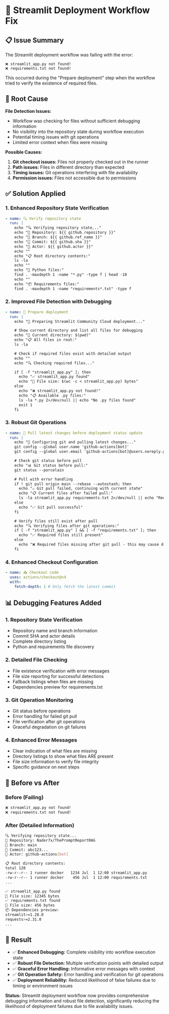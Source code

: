# 🚀 Streamlit Deployment Workflow Fix

## 📋 Issue Summary

The Streamlit deployment workflow was failing with the error:

```
❌ streamlit_app.py not found!
❌ requirements.txt not found!
```

This occurred during the "Prepare deployment" step when the workflow tried to verify the existence of required files.

## 🔧 Root Cause

**File Detection Issues:**

- Workflow was checking for files without sufficient debugging information
- No visibility into the repository state during workflow execution
- Potential timing issues with git operations
- Limited error context when files were missing

**Possible Causes:**

1. **Git checkout issues:** Files not properly checked out in the runner
2. **Path issues:** Files in different directory than expected
3. **Timing issues:** Git operations interfering with file availability
4. **Permission issues:** Files not accessible due to permissions

## ✅ Solution Applied

### 1. **Enhanced Repository State Verification**

```yaml
- name: 🔍 Verify repository state
  run: |
    echo "🔍 Verifying repository state..."
    echo "📂 Repository: ${{ github.repository }}"
    echo "🌿 Branch: ${{ github.ref_name }}"
    echo "📝 Commit: ${{ github.sha }}"
    echo "👤 Actor: ${{ github.actor }}"
    echo ""
    echo "📋 Root directory contents:"
    ls -la
    echo ""
    echo "🐍 Python files:"
    find . -maxdepth 1 -name "*.py" -type f | head -10
    echo ""
    echo "📦 Requirements files:"
    find . -maxdepth 1 -name "requirements*.txt" -type f
```

### 2. **Improved File Detection with Debugging**

```yaml
- name: 🚀 Prepare deployment
  run: |
    echo "🚀 Preparing Streamlit Community Cloud deployment..."

    # Show current directory and list all files for debugging
    echo "📂 Current directory: $(pwd)"
    echo "📋 All files in root:"
    ls -la

    # Check if required files exist with detailed output
    echo ""
    echo "🔍 Checking required files..."

    if [ -f "streamlit_app.py" ]; then
      echo "✅ streamlit_app.py found"
      echo "📄 File size: $(wc -c < streamlit_app.py) bytes"
    else
      echo "❌ streamlit_app.py not found!"
      echo "📋 Available .py files:"
      ls -la *.py 2>/dev/null || echo "No .py files found"
      exit 1
    fi
```

### 3. **Robust Git Operations**

```yaml
- name: 🔄 Pull latest changes before deployment status update
  run: |
    echo "🔄 Configuring git and pulling latest changes..."
    git config --global user.name 'github-actions[bot]'
    git config --global user.email 'github-actions[bot]@users.noreply.github.com'

    # Check git status before pull
    echo "📊 Git status before pull:"
    git status --porcelain

    # Pull with error handling
    if ! git pull origin main --rebase --autostash; then
      echo "⚠️ Git pull failed, continuing with current state"
      echo "📋 Current files after failed pull:"
      ls -la streamlit_app.py requirements.txt 2>/dev/null || echo "Required files missing after pull failure"
    else
      echo "✅ Git pull successful"
    fi

    # Verify files still exist after pull
    echo "🔍 Verifying files after git operations:"
    if [ -f "streamlit_app.py" ] && [ -f "requirements.txt" ]; then
      echo "✅ Required files still present"
    else
      echo "❌ Required files missing after git pull - this may cause deployment issues"
    fi
```

### 4. **Enhanced Checkout Configuration**

```yaml
- name: 📥 Checkout code
  uses: actions/checkout@v4
  with:
    fetch-depth: 1 # Only fetch the latest commit
```

## 📊 Debugging Features Added

### 1. **Repository State Verification**

- Repository name and branch information
- Commit SHA and actor details
- Complete directory listing
- Python and requirements file discovery

### 2. **Detailed File Checking**

- File existence verification with error messages
- File size reporting for successful detections
- Fallback listings when files are missing
- Dependencies preview for requirements.txt

### 3. **Git Operation Monitoring**

- Git status before operations
- Error handling for failed git pull
- File verification after git operations
- Graceful degradation on git failures

### 4. **Enhanced Error Messages**

- Clear indication of what files are missing
- Directory listings to show what files ARE present
- File size information to verify file integrity
- Specific guidance on next steps

## 🎯 Before vs After

### Before (Failing)

```bash
❌ streamlit_app.py not found!
❌ requirements.txt not found!
```

### After (Detailed Information)

```bash
🔍 Verifying repository state...
📂 Repository: Nader7x/ThePromptReportRAG
🌿 Branch: main
📝 Commit: abc123...
👤 Actor: github-actions[bot]

📋 Root directory contents:
total 120
-rw-r--r-- 1 runner docker   1234 Jul  1 12:00 streamlit_app.py
-rw-r--r-- 1 runner docker    456 Jul  1 12:00 requirements.txt
...

✅ streamlit_app.py found
📄 File size: 12345 bytes
✅ requirements.txt found
📄 File size: 456 bytes
📦 Dependencies preview:
streamlit>=1.28.0
requests>=2.31.0
...
```

## 🚀 Result

- ✅ **Enhanced Debugging:** Complete visibility into workflow execution state
- ✅ **Robust File Detection:** Multiple verification points with detailed output
- ✅ **Graceful Error Handling:** Informative error messages with context
- ✅ **Git Operation Safety:** Error handling and verification for git operations
- ✅ **Deployment Reliability:** Reduced likelihood of false failures due to timing or environment issues

**Status:** Streamlit deployment workflow now provides comprehensive debugging information and robust file detection, significantly reducing the likelihood of deployment failures due to file availability issues.
